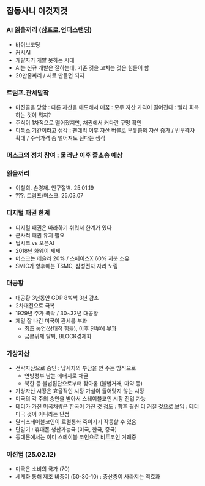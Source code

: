 ## 잡동사니 이것저것

### AI 읽을꺼리 (삼프로.언더스탠딩)
  - 바이브코딩
  - 커서AI
  - 개발자가 개발 못하는 시대
  - AI는 신규 개발은 잘하는데, 기존 것을 고치는 것은 힘들어 함
  - 20만줄짜리 / 새로 만들면 되지


### 트럼프.관세발작
  - 마진콜을 당함 : 다른 자산을 매도해서 매꿈 : 모두 자산 가격이 떨어진다 : 빨리 회복하는 것이 뭐지?
  - 주식이 1차적으로 떨어졌지만, 채권에서 커다란 구멍 확인
  - 디톡스 기간이라고 생각 : 팬데믹 이후 자산 버블로 부유층의 자산 증가 / 빈부격차 확대 / 주식가격 좀 떨어져도 된다는 생각


### 머스크의 정치 참여 : 물러난 이후 줄소송 예상


### 읽을꺼리
  - 이철희. 손경제. 인구절벽. 25.01.19
  - ???. 트럼프/머스크. 25.03.07


### 디지털 패권 한계
  - 디지털 패권은 따라하기 쉬워서 한계가 있다
  - 군사적 패권 유지 필요
  - 딥시크 vs 오픈AI
  - 2018년 화웨이 제재
  - 머스크는 테슬라 20% / 스페이스X 60% 지분 소유 
  - SMIC가 향후에는 TSMC, 삼성전자 자리 노림


### 대공황
  - 대공황 3년동안 GDP 8%씩 3년 감소
  - 2차대전으로 극복
  - 1929년 주가 폭락 / 30~32년 대공황
  - 제일 잘 나간 미국이 관세를 부과 
    - 최초 농업(상대적 힘듦), 이후 전부에 부과
    - 금본위제 탈퇴, BLOCK경제화


### 가상자산
  - 전략자산으로 승인 : 납세자의 부담을 안 주는 방식으로 
    - 연방정부 남는 에너지로 채굴
    - 북한 등 불법집단으로부터 찾아옴 (불법거래, 마약 등)
  - 가상자산 시장은 효율적인 시장 가설이 들어맞지 않는 시장
  - 미국의 각 주의 승인을 받아서 스테이블코인 시장 진입 가능
  - 테더가 가진 미국채량은 한국이 가진 것 정도 : 향후 훨씬 더 커질 것으로 보임 : 테더 미국 것이 아니라는 단점
  - 달러스테이블코인이 로컬통화 죽이기기 작동할 수 있음 
  - 단말기 : 휴대폰 생산가능국 (미국, 한국, 중국)
  - 동대문에서는 이미 스테이블 코인으로 비트코인 거래중


### 이선엽 (25.02.12)
  - 미국은 소비의 국가 (70)
  - 세계화 통해 제조 비중이 (50-30-10) : 중산층이 사라지는 역효과







